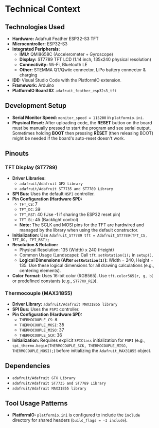 # Technical Context

## Technologies Used
*   **Hardware:** Adafruit Feather ESP32-S3 TFT
*   **Microcontroller:** ESP32-S3
*   **Integrated Peripherals:**
    *   **IMU:** QMI8658C (Accelerometer + Gyroscope)
    *   **Display:** ST7789 TFT LCD (1.14 inch, 135x240 physical resolution)
    *   **Connectivity:** Wi-Fi, Bluetooth LE
    *   **Other:** STEMMA QT/Qwiic connector, LiPo battery connector & charging
*   **IDE:** Visual Studio Code with the PlatformIO extension.
*   **Framework:** Arduino
*   **PlatformIO Board ID:** `adafruit_feather_esp32s3_tft`

## Development Setup
*   **Serial Monitor Speed:** `monitor_speed = 115200` in `platformio.ini`.
*   **Physical Reset:** After uploading code, the **RESET** button on the board must be manually pressed to start the program and see serial output. Sometimes holding **BOOT** then pressing **RESET** (then releasing BOOT) might be needed if the board's auto-reset doesn't work.

## Pinouts

### TFT Display (ST7789)

*   **Driver Libraries:**
    *   `adafruit/Adafruit GFX Library`
    *   `adafruit/Adafruit ST7735 and ST7789 Library`
*   **SPI Bus:** Uses the default `HSPI` controller.
*   **Pin Configuration (Hardware SPI):**
    *   `TFT_CS`: 7
    *   `TFT_DC`: 39
    *   `TFT_RST`: 40 (Use -1 if sharing the ESP32 reset pin)
    *   `TFT_BL`: 45 (Backlight control)
    *   **Note:** The SCLK and MOSI pins for the TFT are hardwired and managed by the library when using the default constructor.
*   **Initialization:** Use `Adafruit_ST7789 tft = Adafruit_ST7789(TFT_CS, TFT_DC, TFT_RST);`
*   **Resolution & Rotation:**
    *   Physical Resolution: 135 (Width) x 240 (Height)
    *   Common Usage (Landscape): Call `tft.setRotation(1);` in `setup()`.
    *   **Logical Dimensions (After `setRotation(1)`):** Width = 240, Height = 135. Use these logical dimensions for all drawing calculations (e.g., centering elements).
*   **Color Format:** Uses 16-bit color (RGB565). Use `tft.color565(r, g, b)` or predefined constants (e.g., `ST77XX_RED`).

### Thermocouple (MAX31855)

*   **Driver Library:** `adafruit/Adafruit MAX31855 library`
*   **SPI Bus:** Uses the `FSPI` controller.
*   **Pin Configuration (Hardware SPI):**
    *   `THERMOCOUPLE_CS`: 8
    *   `THERMOCOUPLE_MOSI`: 35
    *   `THERMOCOUPLE_MISO`: 37
    *   `THERMOCOUPLE_SCK`: 36
*   **Initialization:** Requires explicit `SPIClass` initialization for `FSPI` (e.g., `spi_thermo.begin(THERMOCOUPLE_SCK, THERMOCOUPLE_MISO, THERMOCOUPLE_MOSI);`) before initializing the `Adafruit_MAX31855` object.

## Dependencies
*   `adafruit/Adafruit GFX Library`
*   `adafruit/Adafruit ST7735 and ST7789 Library`
*   `adafruit/Adafruit MAX31855 library`

## Tool Usage Patterns
*   **PlatformIO:** `platformio.ini` is configured to include the `include` directory for shared headers (`build_flags = -I include`).